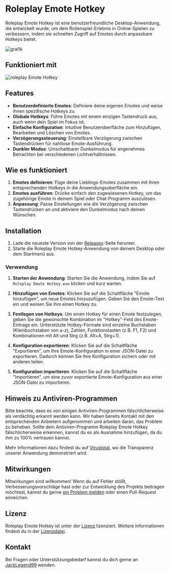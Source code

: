 # Roleplay Emote Hotkey

Roleplay Emote Hotkey ist eine benutzerfreundliche Desktop-Anwendung, die entwickelt wurde, um dein Rollenspiel-Erlebnis in Online-Spielen zu verbessern, indem sie schnellen Zugriff auf Emotes durch anpassbare Hotkeys bietet.

![grafik](https://github.com/JackLegend99/Roleplay-Emote-Hotkey/assets/104882374/d6dacb18-c0d0-4486-946c-fb7b8e168bd0)

## Funktioniert mit

![roleplay Emote Hotkey](https://github.com/JackLegend99/Roleplay-Emote-Hotkey/assets/104882374/fbf8a858-4c53-45cf-b2ea-6f917a184f4d)

## Features

- **Benutzerdefinierte Emotes**: Definiere deine eigenen Emotes und weise ihnen spezifische Hotkeys zu.
- **Globale Hotkeys**: Führe Emotes mit einem einzigen Tastendruck aus, auch wenn dein Spiel im Fokus ist.
- **Einfache Konfiguration**: Intuitive Benutzeroberfläche zum Hinzufügen, Bearbeiten und Löschen von Emotes.
- **Verzögerungssteuerung**: Einstellbare Verzögerung zwischen Tastendrücken für nahtlose Emote-Ausführung.
- **Dunkler Modus**: Umschaltbarer Dunkelmodus für angenehmes Betrachten bei verschiedenen Lichtverhältnissen.

## Wie es funktioniert

1. **Emotes definieren**: Füge deine Lieblings-Emotes zusammen mit ihren entsprechenden Hotkeys in die Anwendungsoberfläche ein.
2. **Emotes ausführen**: Drücke einfach den zugewiesenen Hotkey, um das zugehörige Emote in deinem Spiel oder Chat-Programm auszulösen.
3. **Anpassung**: Passe Einstellungen wie die Verzögerung zwischen Tastendrücken an und aktiviere den Dunkelmodus nach deinen Wünschen.

## Installation

1. Lade die neueste Version von der [Releases](https://github.com/JackLegend99/Roleplay-Emote-Hotkey/releases)-Seite herunter.
2. Starte die Roleplay Emote Hotkey-Anwendung von deinem Desktop oder dem Startmenü aus.

### Verwendung

1. **Starten der Anwendung**: Starten Sie die Anwendung, indem Sie auf `Roleplay Emote Hotkey.exe` klicken und kurz warten.

2. **Hinzufügen von Emotes**: Klicken Sie auf die Schaltfläche "Emote hinzufügen", um neue Emotes hinzuzufügen. Geben Sie den Emote-Text ein und weisen Sie ihm einen Hotkey zu.

3. **Festlegen von Hotkeys**: Um einen Hotkey für einen Emote festzulegen, geben Sie die gewünschte Kombination im "Hotkey"-Feld des Emote-Eintrags ein. Unterstützte Hotkey-Formate sind einzelne Buchstaben (Kleinbuchstaben von a-z), Zahlen, Funktionstasten (z.B. F1, F2) und Kombinationen mit Alt und Strg (z.B. Alt+A, Strg+1).

4. **Konfiguration exportieren**: Klicken Sie auf die Schaltfläche "Exportieren", um Ihre Emote-Konfiguration in einer JSON-Datei zu exportieren. Dadurch können Sie Ihre Konfiguration sichern oder mit anderen teilen.

5. **Konfiguration importieren**: Klicken Sie auf die Schaltfläche "Importieren", um eine zuvor exportierte Emote-Konfiguration aus einer JSON-Datei zu importieren.

## Hinweis zu Antiviren-Programmen

Bitte beachte, dass es von einigen Antiviren-Programmen fälschlicherweise als verdächtig erkannt werden kann. Wir haben bereits Kontakt mit den entsprechenden Anbietern aufgenommen und arbeiten daran, das Problem zu beheben. Sollte dein Antiviren-Programm Roleplay Emote Hotkey fälschlicherweise erkennen, kannst du es als Ausnahme hinzufügen, da du ihm zu 100% vertrauen kannst.

Mehr Informationen dazu findest du auf [Virustotal](https://www.virustotal.com/gui/file/52579952922fa0398e1238bc7336bd98c2eb427a0fc697071384ff08e6bd6a8a/behavior), wo die Transparenz unserer Anwendung demonstriert wird.

## Mitwirkungen

Mitwirkungen sind willkommen! Wenn du auf Fehler stößt, Verbesserungsvorschläge hast oder zur Entwicklung des Projekts beitragen möchtest, kannst du gerne [ein Problem melden](https://github.com/JackLegend99/Roleplay-Emote-Hotkey/issues) oder einen Pull-Request einreichen.

## Lizenz

Roleplay Emote Hotkey ist unter der [Lizenz](LICENSE.md) lizenziert. Weitere Informationen findest du in der [Lizenzdatei](LICENSE.md).

## Kontakt

Bei Fragen oder Unterstützungsbedarf kannst du dich gerne an [JackLegend99](mailto:medo.dje@gmail.com) wenden.


